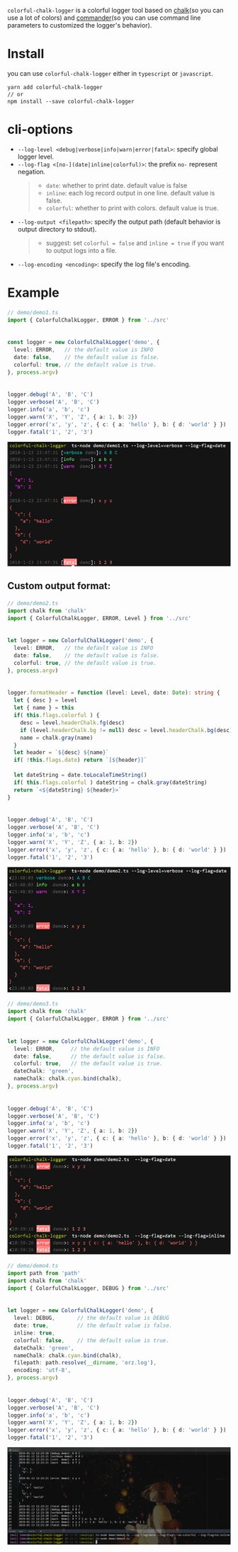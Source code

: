 `colorful-chalk-logger` is a colorful logger tool based on [chalk](https://github.com/chalk/chalk)(so you can use a lot of colors) and [commander](https://github.com/tj/commander.js)(so you can use command line parameters to customized the logger's behavior).

# Install
you can use `colorful-chalk-logger` either in `typescript` or `javascript`.
```shell
yarn add colorful-chalk-logger
// or
npm install --save colorful-chalk-logger
```


# cli-options
* `--log-level <debug|verbose|info|warn|error|fatal>`: specify global logger level.
* `--log-flag <[no-](date|inline|colorful)>`: the prefix `no-` represent negation.
  > - `date`: whether to print date. default value is false
  > - `inline`: each log record output in one line. default value is false.
  > - `colorful`: whether to print with colors. default value is true.
* `--log-output <filepath>`: specify the output path (default behavior is output directory to stdout).
  > - suggest: set `colorful = false` and `inline = true` if you want to output logs into a file.
* `--log-encoding <encoding>`: specify the log file's encoding.


# Example
```typescript
// demo/demo1.ts
import { ColorfulChalkLogger, ERROR } from '../src'


const logger = new ColorfulChalkLogger('demo', {
  level: ERROR,   // the default value is INFO
  date: false,    // the default value is false.
  colorful: true, // the default value is true.
}, process.argv)


logger.debug('A', 'B', 'C')
logger.verbose('A', 'B', 'C')
logger.info('a', 'b', 'c')
logger.warn('X', 'Y', 'Z', { a: 1, b: 2})
logger.error('x', 'y', 'z', { c: { a: 'hello' }, b: { d: 'world' } })
logger.fatal('1', '2', '3')
```
![demo1.1.png](https://raw.githubusercontent.com/LittleClown/colorful-chalk-logger/master/screenshots/demo1.1.png)

## Custom output format:
```typescript
// demo/demo2.ts
import chalk from 'chalk'
import { ColorfulChalkLogger, ERROR, Level } from '../src'


let logger = new ColorfulChalkLogger('demo', {
  level: ERROR,   // the default value is INFO
  date: false,    // the default value is false.
  colorful: true, // the default value is true.
}, process.argv)


logger.formatHeader = function (level: Level, date: Date): string {
  let { desc } = level
  let { name } = this
  if( this.flags.colorful ) {
    desc = level.headerChalk.fg(desc)
    if (level.headerChalk.bg != null) desc = level.headerChalk.bg(desc)
    name = chalk.gray(name)
  }
  let header = `${desc} ${name}`
  if( !this.flags.date) return `[${header}]`

  let dateString = date.toLocaleTimeString()
  if( this.flags.colorful ) dateString = chalk.gray(dateString)
  return `<${dateString} ${header}>`
}


logger.debug('A', 'B', 'C')
logger.verbose('A', 'B', 'C')
logger.info('a', 'b', 'c')
logger.warn('X', 'Y', 'Z', { a: 1, b: 2})
logger.error('x', 'y', 'z', { c: { a: 'hello' }, b: { d: 'world' } })
logger.fatal('1', '2', '3')
```
![demo2.1.png](https://raw.githubusercontent.com/LittleClown/colorful-chalk-logger/master/screenshots/demo2.1.png)

```typescript
// demo/demo3.ts
import chalk from 'chalk'
import { ColorfulChalkLogger, ERROR } from '../src'


let logger = new ColorfulChalkLogger('demo', {
  level: ERROR,     // the default value is INFO
  date: false,      // the default value is false.
  colorful: true,   // the default value is true.
  dateChalk: 'green',
  nameChalk: chalk.cyan.bind(chalk),
}, process.argv)


logger.debug('A', 'B', 'C')
logger.verbose('A', 'B', 'C')
logger.info('a', 'b', 'c')
logger.warn('X', 'Y', 'Z', { a: 1, b: 2})
logger.error('x', 'y', 'z', { c: { a: 'hello' }, b: { d: 'world' } })
logger.fatal('1', '2', '3')
```
![demo3.1.png](https://raw.githubusercontent.com/LittleClown/colorful-chalk-logger/master/screenshots/demo3.1.png)

```typescript
// demo/demo4.ts
import path from 'path'
import chalk from 'chalk'
import { ColorfulChalkLogger, DEBUG } from '../src'


let logger = new ColorfulChalkLogger('demo', {
  level: DEBUG,       // the default value is DEBUG
  date: true,         // the default value is false.
  inline: true,
  colorful: false,    // the default value is true.
  dateChalk: 'green',
  nameChalk: chalk.cyan.bind(chalk),
  filepath: path.resolve(__dirname, 'orz.log'),
  encoding: 'utf-8',
}, process.argv)


logger.debug('A', 'B', 'C')
logger.verbose('A', 'B', 'C')
logger.info('a', 'b', 'c')
logger.warn('X', 'Y', 'Z', { a: 1, b: 2})
logger.error('x', 'y', 'z', { c: { a: 'hello' }, b: { d: 'world' } })
logger.fatal('1', '2', '3')
```
![demo4.1.png](https://raw.githubusercontent.com/LittleClown/colorful-chalk-logger/master/screenshots/demo4.1.png)
